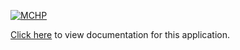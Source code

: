[![MCHP](https://raw.githubusercontent.com/wiki/Microchip-MPLAB-Harmony/Microchip-MPLAB-Harmony.github.io/images/microchip_logo.png)](https://www.microchip.com)

[Click here](https://onlinedocs.microchip.com/v2/keyword-lookup?keyword=CORE_APPS_PIC32CXBZ2_WBZ45_SPI_DRIVER_ASYNCHRONOUS_SELF_LOOPBACK_MULTI_CLIENT&redirect=true) to view documentation for this application.
